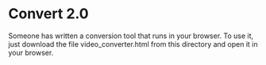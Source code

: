 # Convert 2.0

Someone has written a conversion tool that runs in your browser. To use it, just download the file video_converter.html from this directory and open it in your browser.
